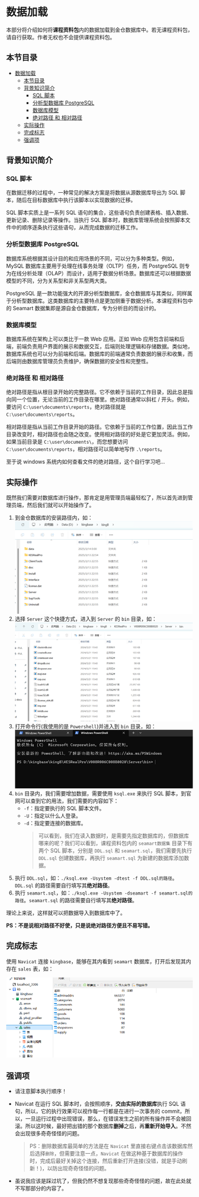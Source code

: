 # 数据加载

本部分将介绍如何将**课程资料包**内的数据加载到金仓数据库中。若无课程资料包，请自行获取。作者无权也不会提供课程资料包。

## 本节目录

- [数据加载](#数据加载)
  - [本节目录](#本节目录)
  - [背景知识简介](#背景知识简介)
    - [SQL 脚本](#sql-脚本)
    - [分析型数据库 PostgreSQL](#分析型数据库-postgresql)
    - [数据库模型](#数据库模型)
    - [绝对路径 和 相对路径](#绝对路径-和-相对路径)
  - [实际操作](#实际操作)
  - [完成标志](#完成标志)
  - [强调项](#强调项)

## 背景知识简介

### SQL 脚本

在数据迁移的过程中，一种常见的解决方案是将数据从源数据库导出为 SQL 脚本，随后在目标数据库中执行该脚本以实现数据的迁移。

SQL 脚本实质上是一系列 SQL 语句的集合，这些语句负责创建表格、插入数据、更新记录、删除记录等操作。当执行 SQL 脚本时，数据库管理系统会按照脚本文件中的顺序逐条执行这些语句，从而完成数据的迁移工作。

### 分析型数据库 PostgreSQL

数据库系统根据其设计目的和应用场景的不同，可以分为多种类型。例如，MySQL 数据库主要用于处理在线事务处理（OLTP）任务，而 PostgreSQL 则专为在线分析处理（OLAP）而设计，适用于数据分析场景。数据库还可以根据数据模型的不同，分为关系型和非关系型两大类。

PostgreSQL 是一款功能强大的开源分析型数据库，金仓数据库与其类似，同样属于分析型数据库。这类数据库的主要特点是更加侧重于数据分析。本课程资料包中的 Seamart 数据集即是源自金仓数据库，专为分析目的而设计的。

### 数据库模型

数据库系统在架构上可以类比于一款 Web 应用。正如 Web 应用包含前端和后端，前端负责用户界面的展示和数据交互，后端则处理逻辑和存储数据。类似地，数据库系统也可以分为前端和后端。数据库的前端通常负责数据的展示和收集，而后端则由数据库管理员负责维护，确保数据的安全性和完整性。

### 绝对路径 和 相对路径

绝对路径是指从根目录开始的完整路径。它不依赖于当前的工作目录，因此总是指向同一个位置，无论当前的工作目录在哪里。绝对路径通常以斜杠 / 开头。例如，要访问 `C:\user\documents\reports`，绝对路径就是 `C:\user\documents\reports`。

相对路径是指从当前工作目录开始的路径。它依赖于当前的工作位置，因此当工作目录改变时，相对路径也会随之改变。使用相对路径的好处是它更加灵活。例如，如果当前目录是 `C:\user\documents\`，而您想要访问 `C:\user\documents\reports`，相对路径可以简单地写作 `.\reports`。

至于说 windows 系统内如何查看文件的绝对路径，这个自行学习吧...

## 实际操作

既然我们需要对数据库进行操作，那肯定是用管理员端最轻松了，所以首先进到管理员端，然后我们就可以开始操作了。

1. 到金仓数据库的安装路径内，如：
   ![](./imgs/start_db/install_path.png)
2. 选择 `Server` 这个快捷方式，进入到 `Server` 的 `bin` 目录，如：
   ![](./imgs/start_db/server_bin.png)
3. 打开命令行(我使用的是 `Powershell`)并进入到 `bin` 目录，如：
   ![](./imgs/start_db/kb_psl.png)
4. `bin` 目录内，我们需要增加数据，需要使用 `ksql.exe` 来执行 SQL 脚本，到官网可以查到它的用法，我们需要的内容如下：
   - `-f`：指定要执行的 SQL 脚本文件。
   - `-U`：指定以什么人登录。
   - `-d`：指定要连接的数据库。
     > 可以看到，我们在读入数据时，是需要先指定数据库的，但数据库哪来的呢？我们可以看到，课程资料包内的 `seamart数据集` 目录下有两个 SQL 脚本，分别是 `DDL.sql` 和 `seamart.sql`，我们需要先执行 `DDL.sql` 创建数据库，再执行 `seamart.sql` 为新建的数据库添加数据。
5. 执行 `DDL.sql`，如：`./ksql.exe -Usystem -dtest -f DDL.sql的路径`。`DDL.sql` 的路径需要自行填写其**绝对路径**。
6. 执行 `seamart.sql`，如：`./ksql.exe -Usystem -dseamart -f seamart.sql的路径`。`seamart.sql` 的路径需要自行填写其**绝对路径**。

理论上来说，这样就可以把数据导入到数据库中了。

**PS：不是说相对路径不好使，只是说绝对路径方便且不易写错。**

## 完成标志

使用 `Navicat` 连接 `kingbase`，能够在其内看到 `seamart` 数据库，打开后发现其内存在 `sales` 表，如：

![](./imgs/data_load/finish.png)

## 强调项

- 请注意脚本执行顺序！

- Navicat 在运行 SQL 脚本时，会按照顺序，**交由实际的数据库**执行 SQL 语句，所以，它的执行效果可以视作每一行都是在进行一次事务的 commit，所以，一旦运行过程中出现错误，那么，在错误发生之前的所有操作并不会被回滚。所以这时候，最好把出错的那个数据库**删掉**之后，再**重新开始导入**。不然会出现很多奇奇怪怪的问题。

  > PS：删除数据库最简单的方法是在 `Navicat` 里直接右键点击该数据库然后选择`删除`，但需要注意一点，`Navicat` 在做这种基于数据库的操作时，完成后最好关掉这个连接，然后重新打开连接(没错，就是手动刷新！)，以防出现奇奇怪怪的问题。

- 虽说我应该是踩过坑了，但我仍然不想复现那些奇奇怪怪的问题，故在此处就不写那部分的内容了。

